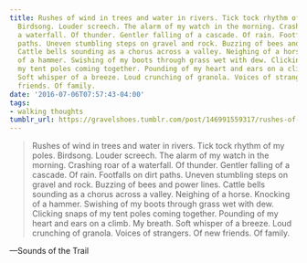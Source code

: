 ```yaml
---
title: Rushes of wind in trees and water in rivers. Tick tock rhythm of my poles.
  Birdsong. Louder screech. The alarm of my watch in the morning. Crashing roar of
  a waterfall. Of thunder. Gentler falling of a cascade. Of rain. Footfalls on dirt
  paths. Uneven stumbling steps on gravel and rock. Buzzing of bees and power lines.
  Cattle bells sounding as a chorus across a valley. Neighing of a horse. Knocking
  of a hammer. Swishing of my boots through grass wet with dew. Clicking snaps of
  my tent poles coming together. Pounding of my heart and ears on a climb. My breath.
  Soft whisper of a breeze. Loud crunching of granola. Voices of strangers. Of new
  friends. Of family.
date: '2016-07-06T07:57:43-04:00'
tags:
- walking thoughts
tumblr_url: https://gravelshoes.tumblr.com/post/146991559317/rushes-of-wind-in-trees-and-water-in-rivers-tick
---
```

> Rushes of wind in trees and water in rivers. Tick tock rhythm of my poles. Birdsong. Louder screech. The alarm of my watch in the morning. Crashing roar of a waterfall. Of thunder. Gentler falling of a cascade. Of rain. Footfalls on dirt paths. Uneven stumbling steps on gravel and rock. Buzzing of bees and power lines. Cattle bells sounding as a chorus across a valley. Neighing of a horse. Knocking of a hammer. Swishing of my boots through grass wet with dew. Clicking snaps of my tent poles coming together. Pounding of my heart and ears on a climb. My breath. Soft whisper of a breeze. Loud crunching of granola. Voices of strangers. Of new friends. Of family.

—Sounds of the Trail
